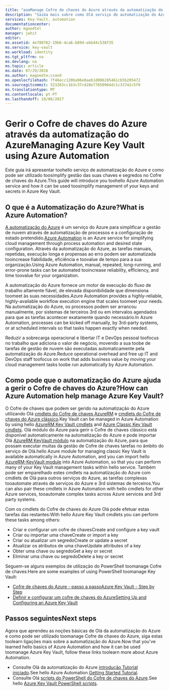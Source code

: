 ```yaml
---
title: "aaaManage Cofre de chaves do Azure através da automatização do Azure | Microsoft Docs"
description: "Saiba mais sobre como Olá serviço de automatização do Azure pode ser utilizado toomanage Cofre de chaves do Azure."
services: Key-Vault, automation
documentationcenter: 
author: mgoedtel
manager: jwhit
editor: 
ms.assetid: 4e780762-19b6-4ca6-b894-ebb44c538f35
ms.service: key-vault
ms.workload: identity
ms.tgt_pltfrm: na
ms.devlang: na
ms.topic: article
ms.date: 07/29/2016
ms.author: magoedte;csand
ms.openlocfilehash: 7f46ecc1206a96e8aeb1d086285461cb5b205472
ms.sourcegitcommit: 523283cc1b3c37c428e77850964dc1c33742c5f0
ms.translationtype: MT
ms.contentlocale: pt-PT
ms.lasthandoff: 10/06/2017
---
```

# <a name="managing-azure-key-vault-using-azure-automation"></a><span data-ttu-id="435e5-103">Gerir o Cofre de chaves do Azure através da automatização do Azure</span><span class="sxs-lookup"><span data-stu-id="435e5-103">Managing Azure Key Vault using Azure Automation</span></span>
<span data-ttu-id="435e5-104">Este guia irá apresentar toohello serviço de automatização do Azure e como pode ser utilizado toosimplify gestão das suas chaves e segredos no Cofre de chaves do Azure.</span><span class="sxs-lookup"><span data-stu-id="435e5-104">This guide will introduce you toohello Azure Automation service and how it can be used toosimplify management of your keys and secrets in Azure Key Vault.</span></span>

## <a name="what-is-azure-automation"></a><span data-ttu-id="435e5-105">O que é a Automatização do Azure?</span><span class="sxs-lookup"><span data-stu-id="435e5-105">What is Azure Automation?</span></span>
<span data-ttu-id="435e5-106">[A automatização do Azure](../automation/automation-intro.md) é um serviço do Azure para simplificar a gestão de nuvem através de automatização de processos e a configuração de estado pretendido.</span><span class="sxs-lookup"><span data-stu-id="435e5-106">[Azure Automation](../automation/automation-intro.md) is an Azure service for simplifying cloud management through process automation and desired state configuration.</span></span> <span data-ttu-id="435e5-107">Através da automatização do Azure, as tarefas manuais, repetidas, execução longa e propensas ao erro podem ser automatizada tooincrease fiabilidade, eficiência e toovalue de tempo para a sua organização.</span><span class="sxs-lookup"><span data-stu-id="435e5-107">Using Azure Automation, manual, repeated, long-running, and error-prone tasks can be automated tooincrease reliability, efficiency, and time toovalue for your organization.</span></span>

<span data-ttu-id="435e5-108">A automatização do Azure fornece um motor de execução do fluxo de trabalho altamente fiável, de elevada disponibilidade que dimensiona toomeet às suas necessidades.</span><span class="sxs-lookup"><span data-stu-id="435e5-108">Azure Automation provides a highly-reliable, highly-available workflow execution engine that scales toomeet your needs.</span></span> <span data-ttu-id="435e5-109">Na automatização do Azure, os processos podem ser arrancou manualmente, por sistemas de terceiros 3rd ou em intervalos agendados para que as tarefas acontecer exatamente quando necessário.</span><span class="sxs-lookup"><span data-stu-id="435e5-109">In Azure Automation, processes can be kicked off manually, by 3rd-party systems, or at scheduled intervals so that tasks happen exactly when needed.</span></span>

<span data-ttu-id="435e5-110">Reduzir a sobrecarga operacional e libertar IT e DevOps pessoal toofocus no trabalho que adiciona o valor de negócio, movendo a sua toobe de tarefas de gestão de nuvem são executadas automaticamente pela automatização do Azure.</span><span class="sxs-lookup"><span data-stu-id="435e5-110">Reduce operational overhead and free up IT and DevOps staff toofocus on work that adds business value by moving your cloud management tasks toobe run automatically by Azure Automation.</span></span>

## <a name="how-can-azure-automation-help-manage-azure-key-vault"></a><span data-ttu-id="435e5-111">Como pode que o automatização do Azure ajuda a gerir o Cofre de chaves do Azure?</span><span class="sxs-lookup"><span data-stu-id="435e5-111">How can Azure Automation help manage Azure Key Vault?</span></span>
<span data-ttu-id="435e5-112">O Cofre de chaves que podem ser gerido na automatização do Azure utilizando Olá [cmdlets do Cofre de chaves AzureRM](https://www.powershellgallery.com/packages/AzureRM.KeyVault/1.1.4) e [cmdlets do Cofre de chaves do Azure clássico](https://msdn.microsoft.com/library/azure/dn868052.aspx).</span><span class="sxs-lookup"><span data-stu-id="435e5-112">Key Vault can be managed in Azure Automation by using hello [AzureRM Key Vault cmdlets](https://www.powershellgallery.com/packages/AzureRM.KeyVault/1.1.4) and [Azure Classic Key Vault cmdlets](https://msdn.microsoft.com/library/azure/dn868052.aspx).</span></span> <span data-ttu-id="435e5-113">Olá módulo do Azure para gerir o Cofre de chaves clássico está disponível automaticamente na automatização do Azure e pode importar Olá [AzureRM KeyVault módulo](https://www.powershellgallery.com/packages/AzureRM.KeyVault/1.1.4) na automatização do Azure, para que possam executar muitas da gestão de Cofre de chaves tarefas no âmbito do serviço de Olá.</span><span class="sxs-lookup"><span data-stu-id="435e5-113">hello Azure module for managing classic Key Vault is available automatically in Azure Automation, and you can import hello [AzureRM-KeyVault module](https://www.powershellgallery.com/packages/AzureRM.KeyVault/1.1.4) into Azure Automation, so that you can perform many of your Key Vault management tasks within hello service.</span></span> <span data-ttu-id="435e5-114">Também pode ser emparelhado estes cmdlets na automatização do Azure com cmdlets de Olá para outros serviços do Azure, as tarefas complexas tooautomate através de serviços do Azure e 3rd sistemas de terceiros.</span><span class="sxs-lookup"><span data-stu-id="435e5-114">You can also pair these cmdlets in Azure Automation with hello cmdlets for other Azure services, tooautomate complex tasks across Azure services and 3rd party systems.</span></span>

<span data-ttu-id="435e5-115">Com os cmdlets do Cofre de chaves do Azure Olá pode efetuar estas tarefas das restantes:</span><span class="sxs-lookup"><span data-stu-id="435e5-115">With hello Azure Key Vault cmdlets you can perform these tasks among others:</span></span> 

* <span data-ttu-id="435e5-116">Criar e configurar um cofre de chaves</span><span class="sxs-lookup"><span data-stu-id="435e5-116">Create and configure a key vault</span></span>
* <span data-ttu-id="435e5-117">Criar ou importar uma chave</span><span class="sxs-lookup"><span data-stu-id="435e5-117">Create or import a key</span></span>
* <span data-ttu-id="435e5-118">Criar ou atualizar um segredo</span><span class="sxs-lookup"><span data-stu-id="435e5-118">Create or update a secret</span></span>
* <span data-ttu-id="435e5-119">Atualizar os atributos de uma chave</span><span class="sxs-lookup"><span data-stu-id="435e5-119">Update attributes of a key</span></span>
* <span data-ttu-id="435e5-120">Obter uma chave ou segredo</span><span class="sxs-lookup"><span data-stu-id="435e5-120">Get a key or secret</span></span>
* <span data-ttu-id="435e5-121">Eliminar uma chave ou segredo</span><span class="sxs-lookup"><span data-stu-id="435e5-121">Delete a key or secret</span></span>

<span data-ttu-id="435e5-122">Seguem-se alguns exemplos de utilização do PowerShell toomanage Cofre de chaves:</span><span class="sxs-lookup"><span data-stu-id="435e5-122">Here are some examples of using PowerShell toomanage Key Vault:</span></span>  

* [<span data-ttu-id="435e5-123">Cofre de chaves do Azure - passo a passo</span><span class="sxs-lookup"><span data-stu-id="435e5-123">Azure Key Vault - Step by Step</span></span>](https://blogs.technet.microsoft.com/kv/2015/06/02/azure-key-vault-step-by-step)
* [<span data-ttu-id="435e5-124">Definir e configurar um cofre de chaves do Azure</span><span class="sxs-lookup"><span data-stu-id="435e5-124">Setting Up and Configuring an Azure Key Vault</span></span>](https://www.simple-talk.com/cloud/platform-as-a-service/setting-up-and-configuring-an-azure-key-vault)

## <a name="next-steps"></a><span data-ttu-id="435e5-125">Passos seguintes</span><span class="sxs-lookup"><span data-stu-id="435e5-125">Next steps</span></span>
<span data-ttu-id="435e5-126">Agora que aprendeu as noções básicas de Olá da automatização do Azure e como pode ser utilizado toomanage Cofre de chaves do Azure, siga estas toolearn ligações mais sobre a automatização do Azure.</span><span class="sxs-lookup"><span data-stu-id="435e5-126">Now that you've learned hello basics of Azure Automation and how it can be used toomanage Azure Key Vault, follow these links toolearn more about Azure Automation.</span></span>

* <span data-ttu-id="435e5-127">Consulte Olá da automatização do Azure [introdução Tutorial iniciado](../automation/automation-first-runbook-graphical.md).</span><span class="sxs-lookup"><span data-stu-id="435e5-127">See hello Azure Automation [Getting Started Tutorial](../automation/automation-first-runbook-graphical.md).</span></span>
* <span data-ttu-id="435e5-128">Consulte Olá [scripts do PowerShell do Cofre de chaves do Azure](https://gallery.technet.microsoft.com/scriptcenter/site/search?query=azure%20key%20vault&f%5B0%5D.Value=azure%20key%20vault&f%5B0%5D.Type=SearchText&ac=5).</span><span class="sxs-lookup"><span data-stu-id="435e5-128">See hello [Azure Key Vault PowerShell scripts](https://gallery.technet.microsoft.com/scriptcenter/site/search?query=azure%20key%20vault&f%5B0%5D.Value=azure%20key%20vault&f%5B0%5D.Type=SearchText&ac=5).</span></span>

